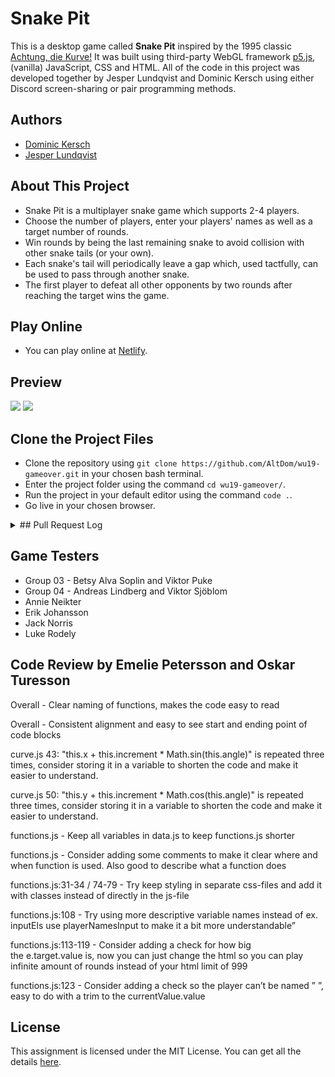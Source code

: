 # Snake Pit

This is a desktop game called **Snake Pit** inspired by the 1995 classic [Achtung, die Kurve!](https://en.wikipedia.org/wiki/Achtung,_die_Kurve!) It was built using third-party WebGL framework [p5.js](https://p5js.org/), (vanilla) JavaScript, CSS and HTML. All of the code in this project was developed together by Jesper Lundqvist and Dominic Kersch using either Discord screen-sharing or pair programming methods.

## Authors
* [Dominic Kersch](https://github.com/AltDom)
* [Jesper Lundqvist](https://github.com/jesperlndqvst)

## About This Project
* Snake Pit is a multiplayer snake game which supports 2-4 players. 
* Choose the number of players, enter your players' names as well as a target number of rounds. 
* Win rounds by being the last remaining snake to avoid collision with other snake tails (or your own).
* Each snake's tail will periodically leave a gap which, used tactfully, can be used to pass through another snake.
* The first player to defeat all other opponents by two rounds after reaching the target wins the game. 

## Play Online 
* You can play online at [Netlify](http://snake-pit.netlify.com).

## Preview

<img src="https://i.imgur.com/TRtnKFR.png">
<img src="https://i.imgur.com/ukxHNHh.png">

## Clone the Project Files
* Clone the repository using `git clone https://github.com/AltDom/wu19-gameover.git` in your chosen bash terminal.
* Enter the project folder using the command `cd wu19-gameover/`.
* Run the project in your default editor using the command `code .`.
* Go live in your chosen browser.

<details><summary>## Pull Request Log</summary>
<ul>
<li>#1 - [Create initial curve class](https://github.com/AltDom/wu19-gameover/pull/1)</li>
<li>#2 - [Add logic for making a trail](https://github.com/AltDom/wu19-gameover/pull/2)</li>
<li>#3 - [Remove canvas refresh and show()](https://github.com/AltDom/wu19-gameover/pull/3)</li>
<li>#4 - [Add function to track collisions](https://github.com/AltDom/wu19-gameover/pull/4)</li>
<li>#5 - [Refactor the code structure](https://github.com/AltDom/wu19-gameover/pull/5)</li>
<li>#6 - [Code steering and dual curve collision](https://github.com/AltDom/wu19-gameover/pull/6)</li>
<li>#7 - [Create object for players data and add four player support](https://github.com/AltDom/wu19-gameover/pull/7)</li>
<li>#8 - [Randomise start direction and loop boundaries](https://github.com/AltDom/wu19-gameover/pull/8)</li>
<li>#9 - [Add logic for creating holes in the curve](https://github.com/AltDom/wu19-gameover/pull/9)</li>
<li>#10 - [Game over individual curves and global boundaries](https://github.com/AltDom/wu19-gameover/pull/10)</li>
<li>#11 - [Number players select, background and css file](https://github.com/AltDom/wu19-gameover/pull/11)</li>
<li>#12 - [Stop game and p5 draw() loop with global game over](https://github.com/AltDom/wu19-gameover/pull/12)</li>
<li>#13 - [Add logic for restarting the game](https://github.com/AltDom/wu19-gameover/pull/13)</li>
<li>#14 - [Determine the winning curve](https://github.com/AltDom/wu19-gameover/pull/14)</li>
<li>#15 - [Build scoreboard logic](https://github.com/AltDom/wu19-gameover/pull/15)</li>
<li>#16 - [Create LICENSE file](https://github.com/AltDom/wu19-gameover/pull/16)</li>
<li>#17 - [Create initial styling](https://github.com/AltDom/wu19-gameover/pull/17)</li>
<li>#18 - [Progress start screen and game screen design](https://github.com/AltDom/wu19-gameover/pull/18)</li>
<li>#19 - [Create logic for start game button when players have input values](https://github.com/AltDom/wu19-gameover/pull/19)</li>
<li>#20 - [Template literals and carry start screen logic through to game screen](https://github.com/AltDom/wu19-gameover/pull/20)</li>
<li>#21 - [Finish scoreboard logic](https://github.com/AltDom/wu19-gameover/pull/21)</li>
<li>#22 - [Add player name into players object](https://github.com/AltDom/wu19-gameover/pull/22)</li>
<li>#23 - [Fix multiplayer capability & coloring / Restructure game functions & event listeners](https://github.com/AltDom/wu19-gameover/pull/23)</li>
<li>#24 - [Change game speed and canvas size, new game logic and blinking text](https://github.com/AltDom/wu19-gameover/pull/24)</li>
<li>#25 - [Add victory message, "are you sure" button and include invincibility while invisible](https://github.com/AltDom/wu19-gameover/pull/25)</li>
<li>#26 - [Keyboard steering, restart function, .editorconfig file and bug fixes](https://github.com/AltDom/wu19-gameover/pull/26)</li>
<li>#27 - [Scoreboard sorting, rename variables and write README.md](https://github.com/AltDom/wu19-gameover/pull/27)</li>
<li>#28 - [Form validations and add display of steering keys](https://github.com/AltDom/wu19-gameover/pull/28)</li>
<li>#29 - [Set favicon, snake image and change controls](https://github.com/AltDom/wu19-gameover/pull/29)</li>
<li>#30 - [Update README.md](https://github.com/AltDom/wu19-gameover/pull/30)</li>
<li>#31 - [update README.md](https://github.com/AltDom/wu19-gameover/pull/31)</li>
<li>#32 - [Code review by Group 11](https://github.com/AltDom/wu19-gameover/pull/32)</li>
<li>#33 - [Fix Chrome and Firefox rendering faults](https://github.com/AltDom/wu19-gameover/pull/33)</li>
<li>#34 - [Pull request log :)](https://github.com/AltDom/wu19-gameover/pull/34)</li>
</ul>
</details>

## Game Testers
* Group 03 - Betsy Alva Soplin and Viktor Puke
* Group 04 - Andreas Lindberg and Viktor Sjöblom
* Annie Neikter
* Erik Johansson
* Jack Norris
* Luke Rodely

## Code Review by Emelie Petersson and Oskar Turesson

Overall - Clear naming of functions, makes the code easy to read

Overall - Consistent alignment and easy to see start and ending point of code blocks

curve.js 43: "this.x + this.increment * Math.sin(this.angle)" is repeated three times, consider storing it in a variable to shorten the code and make it easier to understand.

curve.js 50: "this.y + this.increment * Math.cos(this.angle)" is repeated three times, consider storing it in a variable to shorten the code and make it easier to understand.

functions.js - Keep all variables in data.js to keep functions.js shorter

functions.js - Consider adding some comments to make it clear where and when function is used. Also good to describe what a function does

functions.js:31-34 / 74-79 - Try keep styling in separate css-files and add it with classes instead of directly in the js-file

functions.js:108 - Try using more descriptive variable names instead of ex. inputEls use playerNamesInput to make it a bit more understandable”

functions.js:113-119 - Consider adding a check for how big the e.target.value is, now you can just change the html so you can play infinite amount of rounds instead of your html limit of 999

functions.js:123 - Consider adding a check so the player can’t be named ” ”, easy to do with a trim to the currentValue.value

## License
This assignment is licensed under the MIT License. You can get all the details [here](https://github.com/AltDom/wu19-gameover/LICENSE). 
